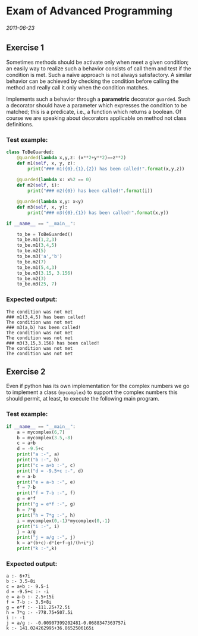# Exam of Advanced Programming

###### 2011-06-23

## Exercise 1

Sometimes methods should be activate only when meet a given condition; an easily way to realize such a behavior consists of call them and test if the condition is met. Such a naïve approach is not always satisfactory. A similar behavior can be achieved by checking the condition before calling the method and really call it only when the condition matches.

Implements such a behavior through a **parametric** decorator `guarded`. Such a decorator should have a parameter which expresses the condition to be matched; this is a predicate, i.e., a function which returns a boolean. Of course we are speaking about decorators applicable on method not class definitions.

### Test example:

```py
class ToBeGuarded:
    @guarded(lambda x,y,z: (x**2+y**2)==z**2)
    def m1(self, x, y, z):
        print("### m1({0},{1},{2}) has been called!".format(x,y,z))
    
    @guarded(lambda x: x%2 == 0)
    def m2(self, i):
        print("### m2({0}) has been called!".format(i))

    @guarded(lambda x,y: x<y)
    def m3(self, x, y):
        print("### m3({0},{1}) has been called!".format(x,y))

if __name__ == "__main__":

    to_be = ToBeGuarded()
    to_be.m1(1,2,3)
    to_be.m1(3,4,5)
    to_be.m2(5)
    to_be.m3('a','b')
    to_be.m2(7)
    to_be.m1(5,4,3)
    to_be.m3(3.15, 3.156)
    to_be.m2(3)
    to_be.m3(25, 7)
```

### Expected output:

```code
The condition was not met
### m1(3,4,5) has been called!
The condition was not met
### m3(a,b) has been called!
The condition was not met
The condition was not met
### m3(3,15,3.156) has been called!
The condition was not met
The condition was not met
```

## Exercise 2

Even if python has its own implementation for the complex numbers we go to implement a class (`mycomplex`) to support the complex numbers this should permit, at least, to execute the following main program.

### Test example:

```py
if __name__ == "__main__":
    a = mycomplex(6,7)
    b = mycomplex(3.5,-8)
    c = a+b
    d = -9.5+c
    print("a :-", a)
    print("b :-", b)
    print("c = a+b :-", c)
    print("d = -9.5+c :-", d)
    e = a-b
    print("e = a-b :-", e)
    f = 7-b
    print("f = 7-b :-", f)
    g = e*f
    print("g = e*f :-", g)
    h = 7*g
    print("h = 7*g :-", h)
    i = mycomplex(0,-1)*mycomplex(0,-1)
    print("i :-", i)
    j = a/g
    print("j = a/g :-", j)
    k = a*(b+c)-d*(e+f-g)/(h+i*j)
    print("k :-",k)
```

### Expected output:

```code
a :- 6+7i
b :- 3.5-8i
c = a+b :- 9.5-i
d = -9.5+c :- -i
e = a-b :- 2.5+15i
f = 7-b :- 3.5+8i
g = e*f :- -111.25+72.5i
h = 7*g :- -778.75+507.5i
i :- -1
j = a/g :- -0.00907399202481-0.0688347363757i
k :- 141.024262995+36.8652506165i
```
